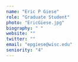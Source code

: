 ```yaml
---
name: "Eric P Giese"
role: "Graduate Student"
photo: "EricGiese.jpg"
biography: " "
website: ""
twitter: ""
email: "epgiese@wisc.edu"
seniority: "4"
---
```


